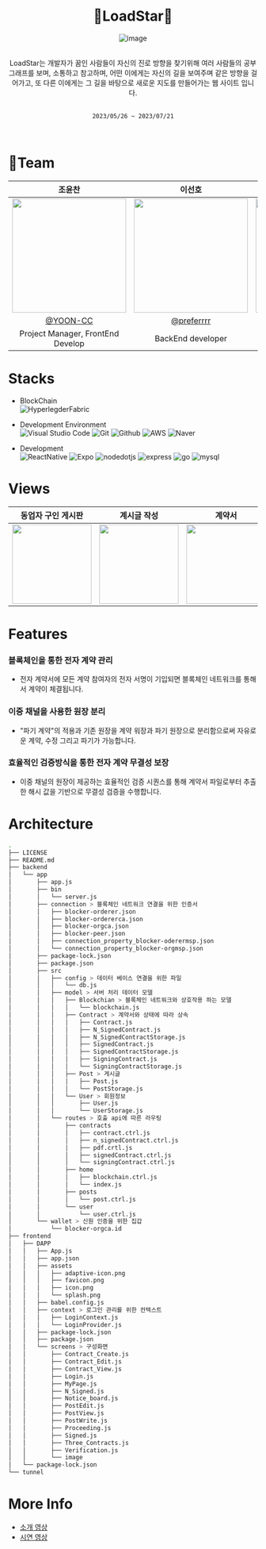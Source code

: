 <div align="center" >

# 🎇LoadStar🎇
![image](https://github.com/YOON-CC/loadstar/assets/87313979/ec4aa70c-059b-40c4-abd4-f46f4c18dd29)

</div>


<div align="center" >
</br>
LoadStar는 개발자가 꿈인 사람들이 자신의 진로 방향을 찾기위해 여러 사람들의 공부 그래프를 보며, 소통하고 참고하며, 어떤 이에게는 자신의 길을 보여주며 같은 방향을 걸어가고, 또 다른 이에게는 그 길을 바탕으로 새로운 지도를 만들어가는 웹 사이트 입니다.

</br>
</br>

`2023/05/26 ~ 2023/07/21`
</div>


</br>

# 🔗Team
<div align="center" >


 
|조윤찬|이선호|강서연|
|:---:|:---:|:---:|
|<img width="230px" src="https://avatars.githubusercontent.com/u/87313979?v=4"/>|<img width="230px" src="https://avatars.githubusercontent.com/u/99793526?v=4" /> |<img width="230px" src="https://avatars.githubusercontent.com/u/101854418?v=4"/>|
|[@YOON-CC](https://github.com/YOON-CC)|[@preferrrr](https://github.com/preferrrr)|[@ddogong](https://github.com/ddogong)|
|Project Manager, FrontEnd Develop| BackEnd developer | Project Manager |

</div>

# Stacks
* BlockChain <br>
![HyperlegderFabric](https://img.shields.io/badge/hyperledger&nbsp;fabric-2F3134?style=for-the-badge&logo=hyperledger&logoColor=white)

* Development Environment  <br>
![Visual Studio Code](https://img.shields.io/badge/Visual%20Studio%20Code-007ACC?style=for-the-badge&logo=Visual%20Studio%20Code&logoColor=white)
![Git](https://img.shields.io/badge/Git-F05032?style=for-the-badge&logo=Git&logoColor=white)
![Github](https://img.shields.io/badge/GitHub-181717?style=for-the-badge&logo=GitHub&logoColor=white)
![AWS](https://img.shields.io/badge/amazonec2-FF9900?style=for-the-badge&logo=amazonec2&logoColor=white)
![Naver](https://img.shields.io/badge/naver&nbsp;cloud-03C75A?style=for-the-badge&logo=naver&logoColor=white)     

* Development <br>
![ReactNative](https://img.shields.io/badge/react&nbsp;native-61DAFB?style=for-the-badge&logo=react&logoColor=white)
![Expo](https://img.shields.io/badge/expo-000020?style=for-the-badge&logo=expo&logoColor=white)
![nodedotjs](https://img.shields.io/badge/node.js-339933?style=for-the-badge&logo=nodedotjs&logoColor=white)
![express](https://img.shields.io/badge/express-000000?style=for-the-badge&logo=express&logoColor=white)
![go](https://img.shields.io/badge/go-00ADD8?style=for-the-badge&logo=go&logoColor=white)
![mysql](https://img.shields.io/badge/mysql-4479A1?style=for-the-badge&logo=mysql&logoColor=white)
# Views
|동업자 구인 게시판|계시글 작성|계약서|계약서 목록|검증|
|:---:|:---:|:---:|:---:|:---:|
|<img width="160px" src="https://github.com/ho-sick99/blocker_ver2/assets/88191538/2da1f4a7-2385-4e63-b9f3-852f4a46fa32" />|<img width="160px" src="https://github.com/ho-sick99/blocker_ver2/assets/88191538/b479951e-ac37-46b4-99c8-d1ef973132aa"/>|<img width="160px" src="https://github.com/ho-sick99/blocker_ver2/assets/88191538/d8bc9e34-e438-4402-aa51-55df27fe4e34"/>|<img width="160px" src="https://github.com/ho-sick99/blocker_ver2/assets/88191538/c434aab5-1d5b-4151-be0d-ee6eb1defe90"/>|<img width="160px" src="https://github.com/ho-sick99/blocker_ver2/assets/88191538/c423c471-3522-4c31-b2d9-c0562a6ff273"/>|

# Features
### 블록체인을 통한 전자 계약 관리 <br>
  * 전자 계약서에 모든 계약 참여자의 전자 서명이 기입되면 블록체인 네트워크를 통해서 계약이 체결됩니다. <br>
### 이중 채널을 사용한 원장 분리 <br>
  * "파기 계약"의 적용과 기존 원장을 계약 워장과 파기 원장으로 분리함으로써 자유로운 계약, 수정 그리고 파기가 가능합니다. <br>
### 효율적인 검증방식을 통한 전자 계약 무결성 보장 <br>
  * 이중 채널의 원장이 제공하는 효율적인 검증 시퀀스를 통해 계약서 파일로부터 추출한 해시 값을 기반으로 무결성 검증을 수행합니다. <br>
# Architecture
```bash
.
├── LICENSE
├── README.md
├── backend
│   └── app
│       ├── app.js
│       ├── bin
│       │   └── server.js
│       ├── connection > 블록체인 네트워크 연결을 위한 인증서 
│       │   ├── blocker-orderer.json
│       │   ├── blocker-ordererca.json
│       │   ├── blocker-orgca.json
│       │   ├── blocker-peer.json
│       │   ├── connection_property_blocker-oderermsp.json
│       │   └── connection_property_blocker-orgmsp.json
│       ├── package-lock.json
│       ├── package.json
│       ├── src
│       │   ├── config > 데이터 베이스 연결을 위한 파일 
│       │   │   └── db.js
│       │   ├── model > 서버 처리 데이터 모델 
│       │   │   ├── Blockchian > 블록체인 네트워크와 상호작용 하는 모델 
│       │   │   │   └── blockchain.js
│       │   │   ├── Contract > 계약서와 상태에 따라 상속
│       │   │   │   ├── Contract.js
│       │   │   │   ├── N_SignedContract.js
│       │   │   │   ├── N_SignedContractStorage.js
│       │   │   │   ├── SignedContract.js
│       │   │   │   ├── SignedContractStorage.js
│       │   │   │   ├── SigningContract.js
│       │   │   │   └── SigningContractStorage.js
│       │   │   ├── Post > 게시글
│       │   │   │   ├── Post.js
│       │   │   │   └── PostStorage.js
│       │   │   └── User > 회원정보
│       │   │       ├── User.js
│       │   │       └── UserStorage.js
│       │   └── routes > 호출 api에 따른 라우팅 
│       │       ├── contracts
│       │       │   ├── contract.ctrl.js
│       │       │   ├── n_signedContract.ctrl.js
│       │       │   ├── pdf.crtl.js
│       │       │   ├── signedContract.ctrl.js
│       │       │   └── signingContract.ctrl.js
│       │       ├── home
│       │       │   ├── blockchain.ctrl.js
│       │       │   └── index.js
│       │       ├── posts
│       │       │   └── post.ctrl.js
│       │       └── user
│       │           └── user.ctrl.js
│       └── wallet > 신원 인증을 위한 집갑 
│           └── blocker-orgca.id
├── frontend
│   ├── DAPP
│   │   ├── App.js
│   │   ├── app.json
│   │   ├── assets
│   │   │   ├── adaptive-icon.png
│   │   │   ├── favicon.png
│   │   │   ├── icon.png
│   │   │   └── splash.png
│   │   ├── babel.config.js
│   │   ├── context > 로그인 관리를 위한 컨텍스트 
│   │   │   ├── LoginContext.js
│   │   │   └── LoginProvider.js
│   │   ├── package-lock.json
│   │   ├── package.json
│   │   └── screens > 구성화면 
│   │       ├── Contract_Create.js
│   │       ├── Contract_Edit.js
│   │       ├── Contract_View.js
│   │       ├── Login.js
│   │       ├── MyPage.js
│   │       ├── N_Signed.js
│   │       ├── Notice_board.js
│   │       ├── PostEdit.js
│   │       ├── PostView.js
│   │       ├── PostWrite.js
│   │       ├── Proceeding.js
│   │       ├── Signed.js
│   │       ├── Three_Contracts.js
│   │       ├── Verification.js
│   │       └── image
│   └── package-lock.json
└── tunnel
```
# More Info
* <a href="https://www.youtube.com/watch?v=2heD-sxyetw">소개 영상</a>
* <a href="https://www.youtube.com/watch?v=BNjCRVq9Jmo">시연 영상</a>

